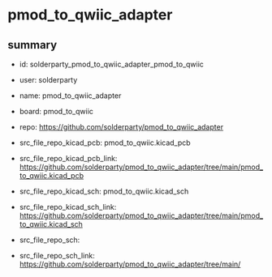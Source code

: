 # pmod_to_qwiic_adapter
 
## summary 
* id: solderparty_pmod_to_qwiic_adapter_pmod_to_qwiic
* user: solderparty
* name: pmod_to_qwiic_adapter
* board: pmod_to_qwiic
* repo: https://github.com/solderparty/pmod_to_qwiic_adapter
* src_file_repo_kicad_pcb: pmod_to_qwiic.kicad_pcb
* src_file_repo_kicad_pcb_link: https://github.com/solderparty/pmod_to_qwiic_adapter/tree/main/pmod_to_qwiic.kicad_pcb
* src_file_repo_kicad_sch: pmod_to_qwiic.kicad_sch
* src_file_repo_kicad_sch_link: https://github.com/solderparty/pmod_to_qwiic_adapter/tree/main/pmod_to_qwiic.kicad_sch

* src_file_repo_sch: 
* src_file_repo_sch_link: https://github.com/solderparty/pmod_to_qwiic_adapter/tree/main/






